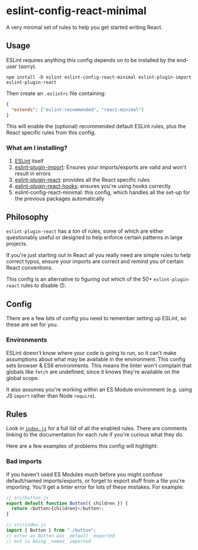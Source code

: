 # eslint-config-react-minimal

A very minimal set of rules to help you get started writing React.

## Usage

ESLint requires anything this config depends on to be installed by the end-user (sorry).

```shell
npm install -D eslint eslint-config-react-minimal eslint-plugin-import eslint-plugin-react
```

Then create an `.eslintrc` file containing:

```json
{
  "extends": ["eslint:recommended", "react-minimal"]
}
```

This will enable the (optional) recommended default ESLint rules, plus the React specific rules from this config.

### What am I installing?

1. [ESLint](https://eslint.org/docs/) itself
1. [eslint-plugin-import](https://github.com/benmosher/eslint-plugin-import): Ensures your imports/exports are valid and won't result in errors
1. [eslint-plugin-react](https://github.com/yannickcr/eslint-plugin-react): provides all the React specific rules
1. [eslint-plugin-react-hooks](https://www.npmjs.com/package/eslint-plugin-react-hooks): ensures you're using hooks correctly
1. eslint-config-react-minimal: this config, which handles all the set-up for the previous packages automatically

## Philosophy

`eslint-plugin-react` has a _ton_ of rules, some of which are either questionably useful or designed to help enforce certain patterns in large projects.

If you're just starting out in React all you really need are simple rules to help correct typos, ensure your imports are correct and remind you of certain React conventions.

This config is an alternative to figuring out which of the 50+ `eslint-plugin-react` rules to disable 🙃.

## Config

There are a few bits of config you need to remember setting up ESLint, so these are set for you.

### Environments

ESLint doesn't know where your code is going to run, so it can't make assumptions about what may be available in the environment. This config sets browser & ES6 environments. This means the linter won't complain that globals like `fetch` are undefined, since it knows they're available on the global scope.

It also assumes you're working within an ES Module environment (e.g. using JS `import` rather than Node `require`).

## Rules

Look in [`index.js`](./index.js) for a full list of all the enabled rules. There are comments linking to the documentation for each rule if you're curious what they do.

Here are a few examples of problems this config will highlight:

### Bad imports

If you haven't used ES Modules much before you might confuse default/named imports/exports, or forget to export stuff from a file you're importing. You'll get a linter error for lots of these mistakes. For example:

```js
// src/button.js
export default function Button({ children }) {
  return <button>{children}</button>;
}

// src/index.js
import { Button } from "./button";
// error as Button was _default_ exported
// but is being _named_ imported
```
